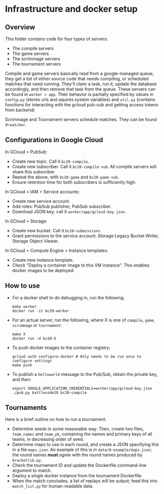 # Infrastructure and docker setup

## Overview
This folder contains code for four types of servers:
- The compile servers
- The game servers
- The scrimmage servers
- The tournament servers

Compile and game servers basically read from a google-managed queue; they get
a list of either source code that needs compiling, or scheduled matches that
need running. They'll claim a task, run it, update the database accordingly,
and then remove that task from the queue. These servers can be found in
`worker > app`. Their behavior is partially specified by values in `config.py`
(stores urls and aquires system variables) and `util.py` (contains functions
for interacting with the gcloud pub-sub and getting access tokens from backend)

Scrimmage and Tournament servers schedule matches. They can be found in `matcher`.


## Configurations in Google Cloud

In GCloud > PubSub:
- Create new topic. Call it `bc20-compile`.
- Create new subscriber. Call it `bc20-compile-sub`. All compile servers will share this subscriber
- Repeat the above, with `bc20-game` and `bc20-game-sub`.
- Ensure retention time for both subscribers is sufficiently high.

In GCloud > IAM > Service accounts:
- Create new service account.
- Add roles: PubSub publisher, PubSub subscriber.
- Download JSON key; call it `worker/app/gcloud-key.json`.

In GCloud > Storage:
- Create new bucket. Call it `bc20-submissions`.
- Grant permissions to the service account: Storage Legacy Bucket Writer, Storage Object Viewer.

In GCloud > Compute Engine > Instance templates:
- Create new instance template.
- Check "Deploy a container image to this VM instance". This enables docker images to be deployed.

## How to use

- For a docker shell to do debugging in, run the following.
  ```
  make worker
  docker run -it bc20-worker
  ```
- For an actual server, run the following,
  where X is one of `compile`, `game`, `scrimmage` or `tournament`:
  ```
  make X
  docker run -d bc20-X
  ```
- To push docker images to the container registry:
  ```
  gcloud auth configure-docker # Only needs to be run once to configure settings
  make push
  ```
- To publish a `helloworld` message to the Pub/Sub, obtain the private key, and then:
  ```
  export GOOGLE_APPLICATION_CREDENTIALS=worker/app/gcloud-key.json
  ./pub.py battlecode18 bc20-compile
  ```

## Tournaments

Here is a brief outline on how to run a tournament.
- Determine seeds in some reasonable way.
  Then, create two files, `team_names` and `team_pk`, containing the names and primary keys of all teams,
  in decreasing order of seed.
- Determine maps to use in each round, and create a JSON specifying this in a file `maps.json`.
  An example of this is in `data/0-example/maps.json`; the round names **must** agree with the round names produced by `bracketlib.py`.
- Check the tournament ID and update the Dockerfile command-line argument to match.
- Deploy a single docker instance from the tournament Dockerfile.
- When the match concludes, a list of replays will be output; feed this into `match_list.py` for human-readable data.
